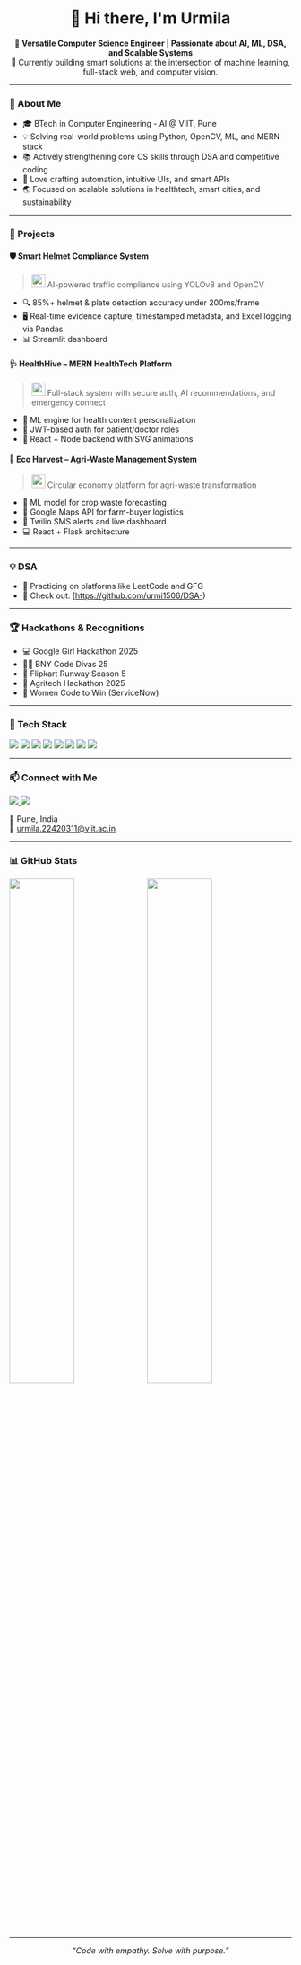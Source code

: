 <h1 align="center">👋 Hi there, I'm Urmila </h1>

<p align="center">
  🚀 <strong>Versatile Computer Science Engineer | Passionate about AI, ML, DSA, and Scalable Systems</strong><br>
  🔭 Currently building smart solutions at the intersection of machine learning, full-stack web, and computer vision.
</p>

---

### 🧠 About Me

- 🎓 BTech in Computer Engineering - AI @ VIIT, Pune 
- 💡 Solving real-world problems using Python, OpenCV, ML, and MERN stack
- 📚 Actively strengthening core CS skills through DSA and competitive coding
- 🧩 Love crafting automation, intuitive UIs, and smart APIs
- 🌏 Focused on scalable solutions in healthtech, smart cities, and sustainability

---

### 💼 Projects

#### 🛡️ Smart Helmet Compliance System
> <img src="https://img.icons8.com/color/48/computer-vision.png" width="24"/> AI-powered traffic compliance using YOLOv8 and OpenCV  
- 🔍 85%+ helmet & plate detection accuracy under 200ms/frame  
- 🖥️ Real-time evidence capture, timestamped metadata, and Excel logging via Pandas  
- 📊 Streamlit dashboard   

#### 🩺 HealthHive – MERN HealthTech Platform
> <img src="https://img.icons8.com/color/48/health-graph.png" width="24"/> Full-stack system with secure auth, AI recommendations, and emergency connect  
- 🧬 ML engine for health content personalization  
- 🔐 JWT-based auth for patient/doctor roles  
- 🎨 React + Node backend with SVG animations

#### 🌱 Eco Harvest – Agri-Waste Management System
> <img src="https://img.icons8.com/color/48/sustainability.png" width="24"/> Circular economy platform for agri-waste transformation  
- 🌾 ML model for crop waste forecasting  
- 🧭 Google Maps API for farm-buyer logistics  
- 💬 Twilio SMS alerts and live dashboard  
- 💻 React + Flask architecture

---

### 💡 DSA 

- 🧠 Practicing on platforms like LeetCode and GFG
- 📁 Check out: [https://github.com/urmi1506/DSA-)
  
---

### 🏆 Hackathons & Recognitions

- 💻 Google Girl Hackathon 2025
- 👩‍💻 BNY Code Divas 25 
- 🚀 Flipkart Runway Season 5
- 🌾 Agritech Hackathon 2025
- 🔧 Women Code to Win (ServiceNow)

---

### 🧰 Tech Stack

<p align="left">
  <img src="https://img.shields.io/badge/Python-3776AB?style=for-the-badge&logo=python&logoColor=white"/>
  <img src="https://img.shields.io/badge/OpenCV-5C3EE8?style=for-the-badge&logo=opencv&logoColor=white"/>
  <img src="https://img.shields.io/badge/YOLOv8-FF4088?style=for-the-badge&logo=YOLO&logoColor=white"/>
  <img src="https://img.shields.io/badge/React-61DAFB?style=for-the-badge&logo=react&logoColor=black"/>
  <img src="https://img.shields.io/badge/Node.js-339933?style=for-the-badge&logo=nodedotjs&logoColor=white"/>
  <img src="https://img.shields.io/badge/Express.js-000000?style=for-the-badge&logo=express&logoColor=white"/>
  <img src="https://img.shields.io/badge/MongoDB-47A248?style=for-the-badge&logo=mongodb&logoColor=white"/>
  <img src="https://img.shields.io/badge/Streamlit-FF4B4B?style=for-the-badge&logo=streamlit&logoColor=white"/>
</p>

---

### 📫 Connect with Me

<p align="left">
  <a href="https://www.linkedin.com/in/urmila-awasarmal-8ba1301a1">
    <img src="https://img.shields.io/badge/LinkedIn-0077B5?style=for-the-badge&logo=linkedin&logoColor=white"/>
  </a>
  <a href="https://github.com/urmi1506">
    <img src="https://img.shields.io/badge/GitHub-181717?style=for-the-badge&logo=github&logoColor=white"/>
  </a>
</p>

📍 Pune, India  
📧 urmila.22420311@viit.ac.in

---

### 📊 GitHub Stats

<p align="left">
  <img src="https://github-readme-stats.vercel.app/api?username=urmi1506&show_icons=true&theme=tokyonight" width="48%"/>
  <img src="https://github-readme-streak-stats.herokuapp.com/?user=urmi1506&theme=tokyonight" width="48%"/>
</p>

---

<p align="center"><em>“Code with empathy. Solve with purpose.”</em></p>
